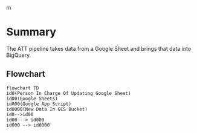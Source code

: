 m
# Summary
The ATT pipeline takes data from a Google Sheet and brings that data into BigQuery.

## Flowchart

```mermaid
flowchart TD
id0(Person In Charge Of Updating Google Sheet)
id00(Google Sheets)
id000(Google App Script)
id0000(New Data In GCS Bucket)
id0-->id00
id00 --> id000
id000 --> id0000




```